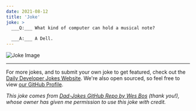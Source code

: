 ```yaml
---
date: 2021-08-12
title: 'Joke'
joke: >
  ___Q:___ What kind of computer can hold a musical note?
  
  ___A:___ A Dell.
---
```



![Joke Image](https://private.xtrp.io/projects/DailyDeveloperJokes/public_image_server/images/5e1259869e0aa.png)

---

For more jokes, and to submit your own joke to get featured, check out the [Daily Developer Jokes Website](https://dailydeveloperjokes.github.io/). We're also open sourced, so feel free to view [our GitHub Profile](https://github.com/dailydeveloperjokes).


_This joke comes from [Dad-Jokes GitHub Repo by Wes Bos](https://github.com/wesbos/dad-jokes) (thank you!), whose owner has given me permission to use this joke with credit._

<!--
Joke text:
**Q:** What kind of computer can hold a musical note?

**A:** A Dell.
 -->


